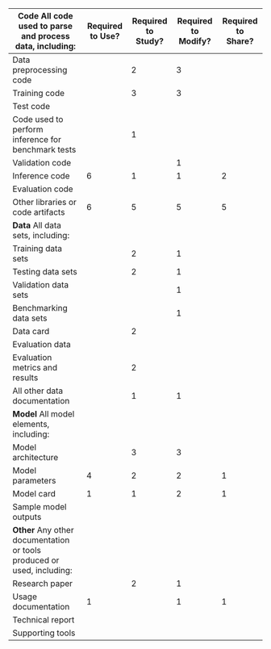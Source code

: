 |**Code** All code used to parse and process data, including:|Required to Use?|Required to Study?|Required to Modify?|Required to Share?|
| --- | --- | --- | --- | --- |
|Data preprocessing code||2|3||
|Training code||3|3||
|Test code|||||
|Code used to perform inference for benchmark tests||1|||
|Validation code|||1||
|Inference code|6|1|1|2|
|Evaluation code|||||
|Other libraries or code artifacts|6|5|5|5|
|**Data** All data sets, including:|||||
|Training data sets||2|1||
|Testing data sets||2|1||
|Validation data sets|||1||
|Benchmarking data sets|||1||
|Data card||2|||
|Evaluation data|||||
|Evaluation metrics and results||2|||
|All other data documentation||1|1||
|**Model** All model elements, including:|||||
|Model architecture||3|3||
|Model parameters|4|2|2|1|
|Model card|1|1|2|1|
|Sample model outputs|||||
|**Other** Any other documentation or tools produced or used, including:|||||
|Research paper||2|1||
|Usage documentation|1||1|1|
|Technical report|||||
|Supporting tools|||||
